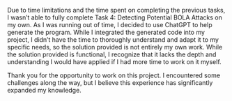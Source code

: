 Due to time limitations and the time spent on completing the previous tasks, I wasn’t able to fully complete Task 4:
Detecting Potential BOLA Attacks on my own.
As I was running out of time, I decided to use ChatGPT to help generate the program.
While I integrated the generated code into my project, I didn’t have the time to thoroughly understand and adapt it to
my specific needs, so the solution provided is not entirely my own work.
While the solution provided is functional, I recognize that it lacks the depth and understanding I would have applied if
I had more time to work on it myself.

Thank you for the opportunity to work on this project. I encountered some challenges along the way, but I believe this
experience has significantly expanded my knowledge.



